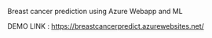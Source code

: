 Breast cancer prediction using Azure Webapp and ML

DEMO LINK : https://breastcancerpredict.azurewebsites.net/
